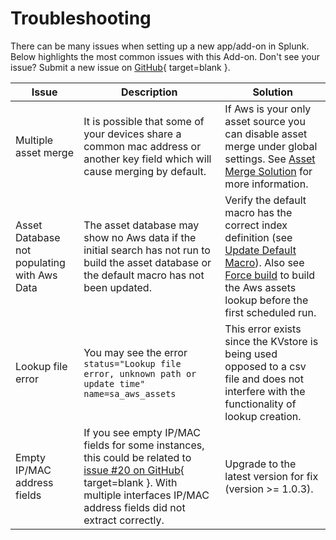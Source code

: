 # Troubleshooting

There can be many issues when setting up a new app/add-on in Splunk. Below highlights the most common issues with this Add-on. Don't see your issue? Submit a new issue on [GitHub](https://github.com/ZachChristensen28/SA-AwsAssets/issues){ target=blank }.

Issue | Description | Solution
----- | ----------- | --------
Multiple asset merge | It is possible that some of your devices share a common mac address or another key field which will cause merging by default. | If Aws is your only asset source you can disable asset merge under global settings. See [Asset Merge Solution](./solution-guides/asset-merge) for more information.
Asset Database not populating with Aws Data | The asset database may show no Aws data if the initial search has not run to build the asset database or the default macro has not been updated. | Verify the default macro has the correct index definition (see [Update Default Macro](/quickstart/quickstart/#update-default-macro)). Also see [Force build](/quickstart/quickstart/#force-initial-build) to build the Aws assets lookup before the first scheduled run.
Lookup file error | You may see the error `status="Lookup file error, unknown path or update time" name=sa_aws_assets` | This error exists since the KVstore is being used opposed to a csv file and does not interfere with the functionality of lookup creation.
Empty IP/MAC address fields | If you see empty IP/MAC fields for some instances, this could be related to [issue #20 on GitHub](https://github.com/ZachChristensen28/SA-AwsAssets/issues/20){ target=blank }. With multiple interfaces IP/MAC address fields did not extract correctly. | Upgrade to the latest version for fix (version >= 1.0.3).
